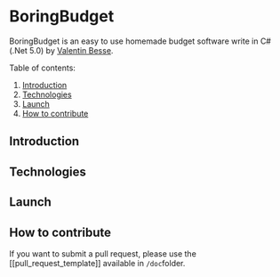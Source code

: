 # BoringBudget
BoringBudget is an easy to use homemade budget software write in C# (.Net 5.0) by [Valentin Besse](https://github.com/valentinbesse).

Table of contents:
1. [Introduction](#Introduction)
2. [Technologies](#Technologies)
3. [Launch](#Launch)
4. [How to contribute](#How_to_contribute)

## Introduction

## Technologies

## Launch

## How to contribute
If you want to submit a pull request, please use the [[pull_request_template]] available in `/doc`folder.
